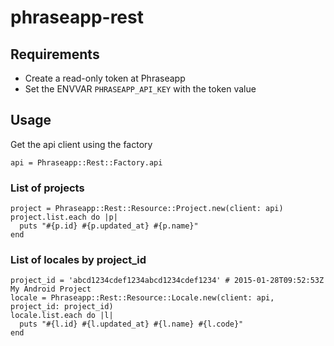 # phraseapp-rest

## Requirements
- Create a read-only token at Phraseapp
- Set the ENVVAR `PHRASEAPP_API_KEY` with the token value

## Usage
Get the api client using the factory
```
api = Phraseapp::Rest::Factory.api
```
### List of projects
```
project = Phraseapp::Rest::Resource::Project.new(client: api)
project.list.each do |p|
  puts "#{p.id} #{p.updated_at} #{p.name}"
end
```
### List of locales by project_id
```
project_id = 'abcd1234cdef1234abcd1234cdef1234' # 2015-01-28T09:52:53Z My Android Project
locale = Phraseapp::Rest::Resource::Locale.new(client: api, project_id: project_id)
locale.list.each do |l|
  puts "#{l.id} #{l.updated_at} #{l.name} #{l.code}"
end
```
